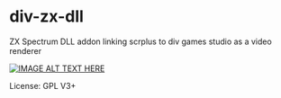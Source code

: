 # div-zx-dll
ZX Spectrum DLL addon linking scrplus to div games studio as a video renderer

[![IMAGE ALT TEXT HERE](http://img.youtube.com/vi/_ACsQ2kyOo0/0.jpg)](http://www.youtube.com/watch?v=_ACsQ2kyOo0)


License: GPL V3+

